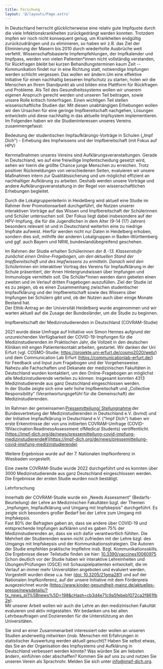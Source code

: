 ```yaml
---
title: Forschung
layout: '@/layouts/Page.astro'
---
```


In Deutschland herrscht glücklicherweise eine relativ gute Impfquote durch die viele Infektionskrankheiten zurückgedrängt werden konnten. Trotzdem impfen wir noch nicht konsequent genug, um Krankheiten endgültig zurückzudrängen und zu eliminieren, so haben wir z.B. das Ziel der Eliminierung der Masern bis 2010 durch wiederholte Ausbrüche weit verfehlt. Wissenschaftsbasierte Impfempfehlungen, der Impfkalender und Impfpass, werden von vielen Patienten\*innen nicht vollständig verstanden, für Rückfragen bleibt bei kurzen Behandlungsterminen kaum Zeit -- Kommunikation findet nur in eine Richtung statt, notwendige Impfungen werden schlicht vergessen. Das wollen wir ändern.Um eine effektive Initiative für einen nachhaltig besseren Impfschutz zu starten, holen wir die Menschen an Ihrem Standpunkt ab und bilden eine Plattform für Rückfragen und Probleme. Als Teil des Gesundheitssystems wollen wir unserem eigenen Anspruch gerecht werden und unseren Teil beitragen, sowie unsere Rolle kritisch hinterfragen. Einen wichtigen Teil stellen wissenschaftliche Studien dar. Mit diesen unabhängigen Erhebungen wollen wir den Ursachen für eine geringe Impfbereitschaft nachgehen, Lösungen entwickeln und diese nachhaltig in das aktuelle Impfsystem implementieren. Im Folgenden haben wir die Studieninteressen unseres Vereins zusammengefasst:

Bedeutung der studentischen Impfaufklärungs-Vorträge in Schulen („Impf Dich") - Erhebung des Impfwissens und der Impfbereitschaft (mit Fokus auf HPV)

Kernmaßnahmen unseres Vereins sind Aufklärungsveranstaltungen. Gerade in Deutschland, wo auf eine freiwillige Impfentscheidung gesetzt wird, sehen wir hierin die größte Chance junge Menschen zu erreichen. Trotz positiver Rückmeldungen von verschiedenen Seiten, evaluieren wir unsere Maßnahmen intern zur Qualitätssicherung und um möglichst effizient an nachhaltiger Aufklärung zu arbeiten. Deshalb werden unsere Vorträge und andere Aufklärungsveranstaltung in der Regel von wissenschaftlichen Erhebungen begleitet.

Durch die Lokalgruppenleiterin in Heidelberg wird aktuell eine Studie im Rahmer ihrer Promotionsarbeit durchgeführt, die Nutzen unserer interaktiven Vorträge auf das Wissen und Impfbereitschaft der Schülerinnen und Schüler untersuchen soll. Der Fokus liegt dabei insbesondere auf der HPV-Impfung, die für die Jugendlichen in dem Alter (9-14 (17) Jahren) besonders relevant ist und in Deutschland weiterhin eine zu niedrige Impfrate aufweist. Hierfür werden nicht nur Daten in Heidelberg erhoben, sondern dies soll, mithilfe der anderen Lokalgruppen in Baden-Württemberg und ggf. auch Bayern und NRW, bundeslandübegreifend geschehen.

Im Rahmen der Studie erhalten Schüler*innen der 8.-13. Klassenstufe zunächst einen Online-Fragebogen, um den aktuellen Stand der Impfbereitschaft und des Impfwissens zu ermitteln. Danach wird den Schüler*innen ein interaktiver Vortrag des Vereins für Impfaufklärung in der Schule präsentiert, der ihnen Hintergrundwissen über Impfungen und Immunologie vermitteln soll. Die Schüler\*innen werden dann gebeten einen zweiten und im Verlauf dritten Fragebogen auszufüllen. Ziel der Studie ist es zu zeigen, ob es einen Zusammenhang zwischen studentischer Impfaufklärung und der Impfbereitschaft sowie des Wissens über Impfungen bei Schülern gibt und, ob der Nutzen auch über einige Monate Bestand hat.\
Der Ethik-Antrag an der Universität Heidelberg wurde angenommen und wir warten aktuell auf die Zusage der Bundesländer, um die Studie zu beginnen.

Impfbereitschaft der Medizinstudierenden in Deutschland (COVRAM-Studie)

2021 wurde diese Umfrage auf Initiative von Simon Hennes aufgrund der unzureichenden Verfügbarkeit der COVID-19-Impfungen für die Medizinstudierenden im Praktischen Jahr, die Vollzeit in den deutschen Kliniken mit engen Patientenkontakt arbeiten, gestartet. Wir danken der Uni Erfurt (vgl. COSMO-Studie; <https://projekte.uni-erfurt.de/cosmo2020/web/>) und dem Communication Lab Erfurt (<https://communicationlab-erfurt.de/>) für Feedback und Input zum Fragebogen und der Vorgehensweise.\
Nahezu alle Fachschaften und Dekanate der medizinischen Fakultäten in Deutschland wurden kontaktiert, um den Online-Fragebogen an möglichst alle Medizinstudierende verteilen zu können. Insgesamt konnten 4313 Medizinstudierende aus ganz Deutschland eingeschlossen werden.\
In der Studie zeigte sich eine sehr hohe Impfbereitschaft und „Collective Responsibility" (Verantwortungsgefühl für die Gemeinschaft) der Medizinstudierenden.

Im Rahmen der gemeinsamen [Pressemitteilung/ Stellungnahme](https://www.bvmd.de/fileadmin/user_upload/2021-08-04_PM_Eine_vermeidbare_Gef%C3%A4hrdung_-_bvmd_und_Impf_Dich_ver%C3%B6ffentlichen_Daten_zu_Infektionszahlen_und_Fehlern_in_der_Impfkampagne_f%C3%BCr_Medizinstudierende.pdf) der Bundesvertretung der Medizinstudierenden in Deutschland e.V. (bvmd) und der Initiative Impfaufklärung in Deutschland e.V. ("Impf Dich") haben wir erste Erkenntnisse der von uns initiierten COVRAM-Umfrage (COVID-19Vaccination ReadinessAssessment ofMedical Students) veröffentlicht. [https://impf-dich.org/de/news/pressemitteilung-covid-impfung-medizinstudierende#](https://impf-dich.org/de/news/pressemitteilung-covid-impfung-medizinstudierende)

Weitere Ergebnisse wurde auf der 7. Nationalen Impfkonferenz in Wiesbaden vorgestellt.

Eine zweite COVRAM-Studie wurde 2022 durchgeführt und es konnten über 3000 Medizinstudierende aus ganz Deutschland eingeschlossen werden. Die Ergebnisse der ersten Studie wurden noch bestätigt.

Lehrforschung

Innerhalb der COVRAM-Studie wurde ein „Needs Assessment" (Bedarfs-Beurteilung) der Lehre an Medizinischen Fakultäten bzgl. der Themen „Impfungen, Impfaufklärung und Umgang mit Impfskepsis" durchgeführt. Es zeigte sich besonders großer Bedarf bei der Lehre zum Umgang mit Impfskepsis.\
Fast 80% der Befragten gaben an, dass sie andere über COVID-19 und entsprechende Impfungen aufklären und es gaben 75% der Medizinstudierenden an, dass sie sich dafür verantwortlich fühlten. Die Mehrheit der Studierenden waren nicht zufrieden mit der Lehre bzgl. des Umgangs mit Impfskepsis und der Kommunikationsstrategien. Die Autoren der Studie empfehlen praktische Impflehre insb. Bzgl. Kommunikationsskills. Die Ergebnisse dieser Teilstudie finden sie hier: [10.3390/vaccines10060975](https://doi.org/10.3390/vaccines10060975)\
Schon deutlich vor der Studie haben wir interaktive Lehreinheiten und Übungen/Prüfungen (OSCE) mit Schauspielpatienten entwickelt, die im Verlauf an immer mehr Universitäten angeboten und evaluiert werden. Vorgestellt wurden diese u.a. hier ([doi: 10.3205/21gma281](https://dx.doi.org/10.3205/21gma281)) und auf der Nationalen Impfkonferenz, auf der unsere Initiative mit dem Förderpreis ausgezeichnet wurde (<https://www.kinder-gesundheit-mainz.de/aktuelles-presse/newsdetails/?tx_news_pi1%5Bnews%5D=198&cHash=cb3d4e71c9a5febeb1072ca2f861fb2e>).\
Mit unserer Arbeit wollen wir auch die Lehre an den medizinischen Fakultät evaluieren und aktiv mitgestalten. Wir bedanken uns bei allen Lehrbeauftragen und Dozierenden für die Unterstützung an den Universitäten.

Sie sind an einer Zusammenarbeit interessiert oder wollen an unseren Studien anderweitig mitwirken (insb. Menschen mit Erfahrungen in statistischer Auswertung werden aktuell gesucht)? Haben Sie selbst etwas, das Sie an der Organisation des Impfsystems und Aufklärung in Deutschland verbessert werden könnte? Was würden Sie am liebsten ändern, einführen oder abschaffen? Kommen Sie auf uns zu und nutzen Sie unseren Verein als Sprachrohr. Melden Sie sich unter info@impf-dich.org.
